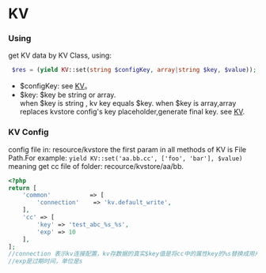 # KV

### Using
get KV data by KV Class, using:

``` php
 $res = (yield KV::set(string $configKey, array|string $key, $value));
```

* $configKey: see [KV](../../libs/pool/kv.md)。
* $key: $key be string or array.<br>
when $key is string , kv key equals $key.
when $key is array,array replaces kvstore config's key placeholder,generate final key.
see [KV](../../libs/pool/kv.md).

### KV Config
config file in: resource/kvstore
the first param in all methods of KV is File Path.For example:
````yield KV::set('aa.bb.cc', ['foo', 'bar'], $value)````
meaning get cc file of folder: recource/kvstore/aa/bb.

``` php
<?php
return [
    'common'           => [
        'connection'    => 'kv.default_write',
    ],
    'cc' => [
        'key' => 'test_abc_%s_%s',
        'exp' => 10
    ],
];
//connection 表示kv连接配置，kv存数据的真实$key值是将cc中的属性key的%s替换成用户使用时传入的key的字符串，
//exp是过期时间，单位是s
```

